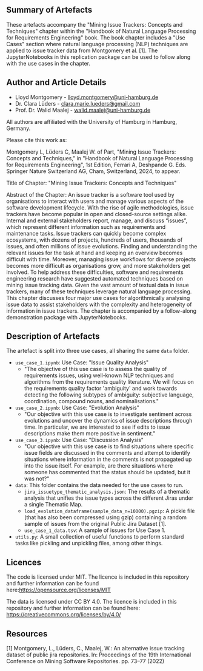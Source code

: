 ## Summary of Artefacts

These artefacts accompany the "Mining Issue Trackers: Concepts and Techniques" chapter within the "Handbook of Natural Language Processing for Requirements Engineering" book. The book chapter includes a "Use Cases" section where natural language processing (NLP) techniques are applied to issue tracker data from Montgomery et al. [1]. The JupyterNotebooks in this replication package can be used to follow along with the use cases in the chapter.

## Author and Article Details

- Lloyd Montgomery - lloyd.montgomery@uni-hamburg.de
- Dr. Clara Lüders - clara.marie.lueders@gmail.com
- Prof. Dr. Walid Maalej - walid.maalej@uni-hamburg.de

All authors are affiliated with the University of Hamburg in Hamburg, Germany.

Please cite this work as:

Montgomery L, Lüders C, Maalej W. of Part, "Mining Issue Trackers: Concepts and Techniques," in "Handbook of Natural Language Processing for Requirements Engineering", 1st Edition, Ferrari A, Deshpande G. Eds. Springer Nature Switzerland AG, Cham, Switzerland, 2024, to appear.

Title of Chapter: "Mining Issue Trackers: Concepts and Techniques"

Abstract of the Chapter: An issue tracker is a software tool used by organisations to interact with users and manage various aspects of the software development lifecycle. With the rise of agile methodologies, issue trackers have become popular in open and closed-source settings alike. Internal and external stakeholders report, manage, and discuss “issues”, which represent different information such as requirements and maintenance tasks. Issue trackers can quickly become complex ecosystems, with dozens of projects, hundreds of users, thousands of issues, and often millions of issue evolutions. Finding and understanding the relevant issues for the task at hand and keeping an overview becomes difficult with time. Moreover, managing issue workflows for diverse projects becomes more difficult as organisations grow, and more stakeholders get involved. To help address these difficulties, software and requirements engineering research have suggested automated techniques based on mining issue tracking data. Given the vast amount of textual data in issue trackers, many of these techniques leverage natural language processing. This chapter discusses four major use cases for algorithmically analysing issue data to assist stakeholders with the complexity and heterogeneity of information in issue trackers. The chapter is accompanied by a follow-along demonstration package with JupyterNotebooks.

## Description of Artefacts

The artefact is split into three use cases, all sharing the same `data` folder.

- `use_case_1.ipynb`: Use Case: "Issue Quality Analysis"
    - "The objective of this use case is to assess the quality of requirements issues, using well-known NLP techniques and algorithms from the requirements quality literature. We will focus on the requirements quality factor 'ambiguity' and work towards detecting the following subtypes of ambiguity: subjective language, coordination, compound nouns, and nominalisations."
- `use_case_2.ipynb`: Use Case: "Evolution Analysis"
    - "Our objective with this use case is to investigate sentiment across evolutions and uncover the dynamics of issue descriptions through time. In particular, we are interested to see if edits to issue descriptions make them more positive in sentiment."
- `use_case_3.ipynb`: Use Case: "Discussion Analysis"
    - "Our objective with this use case is to find situations where specific issue fields are discussed in the comments and attempt to identify situations where information in the comments is not propagated up into the issue itself. For example, are there situations where someone has commented that the status should be updated, but it was not?"
- `data`: This folder contains the data needed for the use cases to run.
    - `jira_issuetype_thematic_analysis.json`: The results of a thematic analysis that unifies the issue types across the different Jiras under a single Thematic Map.
    - `load_evolution_dataframe(sample_data_n=10000).pgzip`: A pickle file (that has also been compressed using gzip) containing a random sample of issues from the original Public Jira Dataset [1].
    - `use_case_1_data.tsv`: A sample of issues for Use Case 1.
- `utils.py`: A small collection of useful functions to perform standard tasks like pickling and unpickling files, among other things.

## Licences

The code is licensed under MIT. The licence is included in this repository and further information can be found here:https://opensource.org/licenses/MIT

The data is licensed under CC BY 4.0. The licence is included in this repository and further information can be found here: https://creativecommons.org/licenses/by/4.0/

## Resources

[1] Montgomery, L., Lüders, C., Maalej, W.: An alternative issue tracking dataset of public jira repositories. In: Proceedings of the 19th International Conference on Mining Software Repositories. pp. 73–77 (2022)
